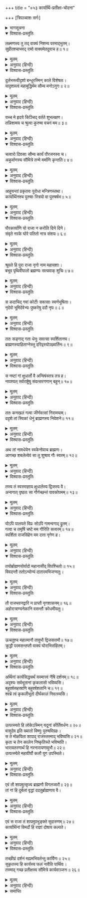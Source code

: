 +++
title = "०५३ कार्यार्थि-प्रतीक्षा-चोदना"

+++
[त्रिपञ्चाशः सर्गः]



<details><summary>भागसूचना</summary>

53. श्रीरामका कार्यार्थी पुरुषोंकी उपेक्षासे राजा नृगको मिलनेवाली शापकी कथा सुनाकर लक्ष्मणको देखभालके लिये आदेश देना
</details>

<details open><summary>विश्वास-प्रस्तुतिः</summary>

लक्ष्मणस्य तु तद् वाक्यं निशम्य परमाद्भुतम्।  
सुप्रीतश्चाभवद् रामो वाक्यमेतदुवाच ह॥ १॥
</details>

<details><summary>मूलम्</summary>

लक्ष्मणस्य तु तद् वाक्यं निशम्य परमाद्भुतम्।  
सुप्रीतश्चाभवद् रामो वाक्यमेतदुवाच ह॥ १॥
</details>

<details><summary>अनुवाद (हिन्दी)</summary>

लक्ष्मणके उस अत्यन्त अद्भुत वचनको सुनकर श्रीरामचन्द्रजी बड़े प्रसन्न हुए और इस प्रकार बोले—
</details>

<details open><summary>विश्वास-प्रस्तुतिः</summary>

दुर्लभस्त्वीदृशो बन्धुरस्मिन् काले विशेषतः।  
यादृशस्त्वं महाबुद्धिर्मम सौम्य मनोऽनुगः॥ २॥
</details>

<details><summary>मूलम्</summary>

दुर्लभस्त्वीदृशो बन्धुरस्मिन् काले विशेषतः।  
यादृशस्त्वं महाबुद्धिर्मम सौम्य मनोऽनुगः॥ २॥
</details>

<details><summary>अनुवाद (हिन्दी)</summary>

‘सौम्य! तुम बड़े बुद्धिमान् हो। जैसे तुम मेरे मनका अनुसरण करनेवाले हो, ऐसा भाई विशेषतः इस समय मिलना कठिन है॥ २॥
</details>

<details open><summary>विश्वास-प्रस्तुतिः</summary>

यच्च मे हृदये किञ्चिद् वर्तते शुभलक्षण।  
तन्निशामय च श्रुत्वा कुरुष्व वचनं मम॥ ३॥
</details>

<details><summary>मूलम्</summary>

यच्च मे हृदये किञ्चिद् वर्तते शुभलक्षण।  
तन्निशामय च श्रुत्वा कुरुष्व वचनं मम॥ ३॥
</details>

<details><summary>अनुवाद (हिन्दी)</summary>

‘शुभलक्षण लक्ष्मण! अब मेरे मनमें जो बात है, उसे सुनो और सुनकर वैसा ही करो॥ ३॥
</details>

<details open><summary>विश्वास-प्रस्तुतिः</summary>

चत्वारो दिवसाः सौम्य कार्यं पौरजनस्य च।  
अकुर्वाणस्य सौमित्रे तन्मे मर्माणि कृन्तति॥ ४॥
</details>

<details><summary>मूलम्</summary>

चत्वारो दिवसाः सौम्य कार्यं पौरजनस्य च।  
अकुर्वाणस्य सौमित्रे तन्मे मर्माणि कृन्तति॥ ४॥
</details>

<details><summary>अनुवाद (हिन्दी)</summary>

‘सौम्य! सुमित्राकुमार! मुझे पुरवासियोंका काम किये बिना चार दिन बीत चुके हैं, यह बात मेरे मर्मस्थलको विदीर्ण कर रही है॥ ४॥
</details>

<details open><summary>विश्वास-प्रस्तुतिः</summary>

आहूयन्तां प्रकृतयः पुरोधा मन्त्रिणस्तथा।  
कार्यार्थिनश्च पुरुषाः स्त्रियो वा पुरुषर्षभ॥ ५॥
</details>

<details><summary>मूलम्</summary>

आहूयन्तां प्रकृतयः पुरोधा मन्त्रिणस्तथा।  
कार्यार्थिनश्च पुरुषाः स्त्रियो वा पुरुषर्षभ॥ ५॥
</details>

<details><summary>अनुवाद (हिन्दी)</summary>

‘पुरुषप्रवर! तुम प्रजा, पुरोहित और मन्त्रियोंको बुलाओ। जिन पुरुषों अथवा स्त्रियोंको कोई काम हो, उनको उपस्थित करो॥ ५॥
</details>

<details open><summary>विश्वास-प्रस्तुतिः</summary>

पौरकार्याणि यो राजा न करोति दिने दिने।  
संवृते नरके घोरे पतितो नात्र संशयः॥ ६॥
</details>

<details><summary>मूलम्</summary>

पौरकार्याणि यो राजा न करोति दिने दिने।  
संवृते नरके घोरे पतितो नात्र संशयः॥ ६॥
</details>

<details><summary>अनुवाद (हिन्दी)</summary>

‘जो राजा प्रतिदिन पुरवासियोंके कार्य नहीं करता, वह निस्संदेह सब ओरसे निश्छिद्र अतएव वायुसंचारसे रहित घोर नरकमें पड़ता है॥ ६॥
</details>

<details open><summary>विश्वास-प्रस्तुतिः</summary>

श्रूयते हि पुरा राजा नृगो नाम महायशाः।  
बभूव पृथिवीपालो ब्रह्मण्यः सत्यवाक् शुचिः॥ ७॥
</details>

<details><summary>मूलम्</summary>

श्रूयते हि पुरा राजा नृगो नाम महायशाः।  
बभूव पृथिवीपालो ब्रह्मण्यः सत्यवाक् शुचिः॥ ७॥
</details>

<details><summary>अनुवाद (हिन्दी)</summary>

‘सुना जाता है पहले इस पृथ्वीपर नृगनामसे प्रसिद्ध एक महायशस्वी राजा राज्य करते थे। वे भूपाल बड़े ब्राह्मणभक्त, सत्यवादी तथा आचार-विचारसे पवित्र थे॥
</details>

<details open><summary>विश्वास-प्रस्तुतिः</summary>

स कदाचिद् गवां कोटीः सवत्साः स्वर्णभूषिताः।  
नृदेवो भूमिदेवेभ्यः पुष्करेषु ददौ नृपः॥ ८॥
</details>

<details><summary>मूलम्</summary>

स कदाचिद् गवां कोटीः सवत्साः स्वर्णभूषिताः।  
नृदेवो भूमिदेवेभ्यः पुष्करेषु ददौ नृपः॥ ८॥
</details>

<details><summary>अनुवाद (हिन्दी)</summary>

‘उन नरदेवने किसी समय पुष्करतीर्थमें जाकर ब्राह्मणोंको सुवर्णसे भूषित तथा बछड़ोंसे युक्त एक करोड़ गौएँ दान कीं॥ ८॥
</details>

<details open><summary>विश्वास-प्रस्तुतिः</summary>

ततः सङ्गाद् गता धेनुः सवत्सा स्पर्शितानघ।  
ब्राह्मणस्याहिताग्नेस्तु दरिद्रस्योञ्छवर्तिनः॥ ९॥
</details>

<details><summary>मूलम्</summary>

ततः सङ्गाद् गता धेनुः सवत्सा स्पर्शितानघ।  
ब्राह्मणस्याहिताग्नेस्तु दरिद्रस्योञ्छवर्तिनः॥ ९॥
</details>

<details><summary>अनुवाद (हिन्दी)</summary>

‘निष्पाप लक्ष्मण! उस समय दूसरी गौओंके साथ-साथ एक दरिद्र, उञ्छवृत्तिसे जीवन निर्वाह करनेवाले एवं अग्निहोत्री ब्राह्मणकी बछड़ेसहित गाय वहाँ चली गयी और राजाने संकल्प करके उसे किसी ब्राह्मणको दे दिया॥ ९॥
</details>

<details open><summary>विश्वास-प्रस्तुतिः</summary>

स नष्टां गां क्षुधार्तो वै अन्विषंस्तत्र तत्र ह।  
नापश्यत् सर्वराष्ट्रेषु संवत्सरगणान् बहून्॥ १०॥
</details>

<details><summary>मूलम्</summary>

स नष्टां गां क्षुधार्तो वै अन्विषंस्तत्र तत्र ह।  
नापश्यत् सर्वराष्ट्रेषु संवत्सरगणान् बहून्॥ १०॥
</details>

<details><summary>अनुवाद (हिन्दी)</summary>

‘वह बेचारा ब्राह्मण भूखसे पीड़ित हो उस खोयी हुई गायको बहुत वर्षोंतक सारे राज्योंमें जहाँ-तहाँ ढूँढ़ता फिरा; परंतु वह उसे नहीं दिखायी दी॥ १०॥
</details>

<details open><summary>विश्वास-प्रस्तुतिः</summary>

ततः कनखलं गत्वा जीर्णवत्सां निरामयाम्।  
ददृशे तां स्विकां धेनुं ब्राह्मणस्य निवेशने॥ ११॥
</details>

<details><summary>मूलम्</summary>

ततः कनखलं गत्वा जीर्णवत्सां निरामयाम्।  
ददृशे तां स्विकां धेनुं ब्राह्मणस्य निवेशने॥ ११॥
</details>

<details><summary>अनुवाद (हिन्दी)</summary>

‘अन्तमें एक दिन कनखल पहुँचकर उसने अपनी गाय एक ब्राह्मणके घरमें देखी। वह नीरोग और हृष्ट-पुष्ट थी, किंतु उसका बछड़ा बहुत बड़ा हो गया था॥ ११॥
</details>

<details open><summary>विश्वास-प्रस्तुतिः</summary>

अथ तां नामधेयेन स्वकेनोवाच ब्राह्मणः।  
आगच्छ शबलेत्येवं सा तु शुश्राव गौः स्वरम्॥ १२॥
</details>

<details><summary>मूलम्</summary>

अथ तां नामधेयेन स्वकेनोवाच ब्राह्मणः।  
आगच्छ शबलेत्येवं सा तु शुश्राव गौः स्वरम्॥ १२॥
</details>

<details><summary>अनुवाद (हिन्दी)</summary>

‘ब्राह्मणने अपने रखे हुए ‘शबला’ नामसे उसको पुकारा—‘शबले! आओ! आओ।’ गौने उस स्वरको सुना॥ १२॥
</details>

<details open><summary>विश्वास-प्रस्तुतिः</summary>

तस्य तं स्वरमाज्ञाय क्षुधार्तस्य द्विजस्य वै।  
अन्वगात् पृष्ठतः सा गौर्गच्छन्तं पावकोपमम्॥ १३॥
</details>

<details><summary>मूलम्</summary>

तस्य तं स्वरमाज्ञाय क्षुधार्तस्य द्विजस्य वै।  
अन्वगात् पृष्ठतः सा गौर्गच्छन्तं पावकोपमम्॥ १३॥
</details>

<details><summary>अनुवाद (हिन्दी)</summary>

‘भूखसे पीड़ित हुए उस ब्राह्मणके उस परिचित स्वरको पहचानकर वह गौ आगे-आगे जाते हुए उस अग्नितुल्य तेजस्वी ब्राह्मणके पीछे हो ली॥ १३॥
</details>

<details open><summary>विश्वास-प्रस्तुतिः</summary>

योऽपि पालयते विप्रः सोऽपि गामन्वगाद् द्रुतम्।  
गत्वा च तमृषिं चष्टे मम गौरिति सत्वरम्॥ १४॥  
स्पर्शिता राजसिंहेन मम दत्ता नृगेण ह।
</details>

<details><summary>मूलम्</summary>

योऽपि पालयते विप्रः सोऽपि गामन्वगाद् द्रुतम्।  
गत्वा च तमृषिं चष्टे मम गौरिति सत्वरम्॥ १४॥  
स्पर्शिता राजसिंहेन मम दत्ता नृगेण ह।
</details>

<details><summary>अनुवाद (हिन्दी)</summary>

‘जो ब्राह्मण उन दिनों उसका पालन करता था, वह भी तुरंत उस गायका पीछा करता हुआ गया और जाकर उन ब्रह्मर्षिसे बोला—‘ब्रह्मन्! यह गौ मेरी है। मुझे राजाओंमें श्रेष्ठ नृगने इसे दानमें दिया है’॥ १४ १/२॥
</details>

<details open><summary>विश्वास-प्रस्तुतिः</summary>

तयोर्ब्राह्मणयोर्वादो महानासीद् विपश्चितोः॥ १५॥  
विवदन्तौ ततोऽन्योन्यं दातारमभिजग्मतुः।
</details>

<details><summary>मूलम्</summary>

तयोर्ब्राह्मणयोर्वादो महानासीद् विपश्चितोः॥ १५॥  
विवदन्तौ ततोऽन्योन्यं दातारमभिजग्मतुः।
</details>

<details><summary>अनुवाद (हिन्दी)</summary>

‘फिर तो उन दोनों विद्वान् ब्राह्मणोंमें उस गौको लेकर महान् विवाद खड़ा हो गया। वे दोनों परस्पर लड़ते-झगड़ते हुए उन दानी नरेश नृगके पास गये॥ १५ १/२॥
</details>

<details open><summary>विश्वास-प्रस्तुतिः</summary>

तौ राजभवनद्वारि न प्राप्तौ नृगशासनम्॥ १६॥  
अहोरात्राण्यनेकानि वसन्तौ क्रोधमीयतुः।
</details>

<details><summary>मूलम्</summary>

तौ राजभवनद्वारि न प्राप्तौ नृगशासनम्॥ १६॥  
अहोरात्राण्यनेकानि वसन्तौ क्रोधमीयतुः।
</details>

<details><summary>अनुवाद (हिन्दी)</summary>

‘वहाँ राजभवनके दरवाजेपर जाकर वे कई दिनोंतक टिके रहे, परंतु उन्हें राजाका न्याय नहीं प्राप्त हुआ (वे उनसे मिले ही नहीं)। इससे उन दोनोंको बड़ा क्रोध हुआ॥ १६ १/२॥
</details>

<details open><summary>विश्वास-प्रस्तुतिः</summary>

ऊचतुश्च महात्मानौ तावुभौ द्विजसत्तमौ॥ १७॥  
क्रुद्धौ परमसन्तप्तौ वाक्यं घोराभिसंहितम्।
</details>

<details><summary>मूलम्</summary>

ऊचतुश्च महात्मानौ तावुभौ द्विजसत्तमौ॥ १७॥  
क्रुद्धौ परमसन्तप्तौ वाक्यं घोराभिसंहितम्।
</details>

<details><summary>अनुवाद (हिन्दी)</summary>

‘वे दोनों श्रेष्ठ महात्मा ब्राह्मण अत्यन्त संतप्त और कुपित हो राजाको शाप देते हुए यह घोर वाक्य बोले—
</details>

<details open><summary>विश्वास-प्रस्तुतिः</summary>

अर्थिनां कार्यसिद्ध्यर्थं यस्मात्त्वं नैषि दर्शनम्॥ १८॥  
अदृश्यः सर्वभूतानां कृकलासो भविष्यसि।  
बहुवर्षसहस्राणि बहुवर्षशतानि च॥ १९॥  
श्वभ्रे त्वं कृकलीभूतो दीर्घकालं निवत्स्यसि।
</details>

<details><summary>मूलम्</summary>

अर्थिनां कार्यसिद्ध्यर्थं यस्मात्त्वं नैषि दर्शनम्॥ १८॥  
अदृश्यः सर्वभूतानां कृकलासो भविष्यसि।  
बहुवर्षसहस्राणि बहुवर्षशतानि च॥ १९॥  
श्वभ्रे त्वं कृकलीभूतो दीर्घकालं निवत्स्यसि।
</details>

<details><summary>अनुवाद (हिन्दी)</summary>

‘राजन्! अपने विवादका निर्णय करानेकी इच्छासे आये हुए प्रार्थी पुरुषोंके कार्यकी सिद्धिके लिये तुम उन्हें दर्शन नहीं देते हो; इसलिये तुम सब प्राणियोंसे छिपकर रहनेवाले गिरगिट हो जाओगे और सहस्रों वर्षोंके दीर्घकालतक गड्ढेमें गिरगिट होकर ही पड़े रहोगे॥
</details>

<details open><summary>विश्वास-प्रस्तुतिः</summary>

उत्पत्स्यते हि लोकेऽस्मिन् यदूनां कीर्तिवर्धनः॥ २०॥  
वासुदेव इति ख्यातो विष्णुः पुरुषविग्रहः।  
स ते मोक्षयिता शापाद् राजंस्तस्माद् भविष्यसि॥ २१॥  
कृता च तेन कालेन निष्कृतिस्ते भविष्यति।  
भारावतरणार्थं हि नरनारायणावुभौ॥ २२॥  
उत्पत्स्येते महावीर्यौ कलौ युग उपस्थिते।
</details>

<details><summary>मूलम्</summary>

उत्पत्स्यते हि लोकेऽस्मिन् यदूनां कीर्तिवर्धनः॥ २०॥  
वासुदेव इति ख्यातो विष्णुः पुरुषविग्रहः।  
स ते मोक्षयिता शापाद् राजंस्तस्माद् भविष्यसि॥ २१॥  
कृता च तेन कालेन निष्कृतिस्ते भविष्यति।  
भारावतरणार्थं हि नरनारायणावुभौ॥ २२॥  
उत्पत्स्येते महावीर्यौ कलौ युग उपस्थिते।
</details>

<details><summary>अनुवाद (हिन्दी)</summary>

‘जब यदुकुलकी कीर्ति बढ़ानेवाले वासुदेवनामसे विख्यात भगवान् विष्णु पुरुषरूपसे इस जगत् में अवतार लेंगे, उस समय वे ही तुम्हें इस शापसे छुड़ायेंगे, इसलिये इस समय तो तुम गिरगिट हो ही जाओगे, फिर श्रीकृष्णावतारके समयमें ही तुम्हारा उद्धार होगा। कलियुग उपस्थित होनेसे कुछ ही पहले महापराक्रमी नर और नारायण दोनों इस पृथ्वीका भार उतारनेके लिये अवतीर्ण होंगे’॥ २०—२२ १/२॥
</details>

<details open><summary>विश्वास-प्रस्तुतिः</summary>

एवं तौ शापमुत्सृज्य ब्राह्मणौ विगतज्वरौ॥ २३॥  
तां गां हि दुर्बलां वृद्धां ददतुर्ब्राह्मणाय वै।
</details>

<details><summary>मूलम्</summary>

एवं तौ शापमुत्सृज्य ब्राह्मणौ विगतज्वरौ॥ २३॥  
तां गां हि दुर्बलां वृद्धां ददतुर्ब्राह्मणाय वै।
</details>

<details><summary>अनुवाद (हिन्दी)</summary>

‘इस प्रकार शाप देकर वे दोनों ब्राह्मण शान्त हो गये। उन्होंने वह बूढ़ी और दुबली गाय किसी ब्राह्मणको दे दी॥ २३ १/२॥
</details>

<details open><summary>विश्वास-प्रस्तुतिः</summary>

एवं स राजा तं शापमुपभुङ्‍क्ते सुदारुणम्॥ २४॥  
कार्यार्थिनां विमर्दो हि राज्ञां दोषाय कल्पते।
</details>

<details><summary>मूलम्</summary>

एवं स राजा तं शापमुपभुङ्‍क्ते सुदारुणम्॥ २४॥  
कार्यार्थिनां विमर्दो हि राज्ञां दोषाय कल्पते।
</details>

<details><summary>अनुवाद (हिन्दी)</summary>

‘इस प्रकार राजा नृग उस अत्यन्त दारुण शापका उपभोग कर रहे हैं। अतः कार्यार्थी पुरुषोंका विवाद यदि निर्णीत न हो तो वह राजाओंके लिये महान् दोषकी प्राप्ति करानेवाला होता है॥ २४ १/२॥
</details>

<details open><summary>विश्वास-प्रस्तुतिः</summary>

तच्छीघ्रं दर्शनं मह्यमभिवर्तन्तु कार्यिणः॥ २५॥  
सुकृतस्य हि कार्यस्य फलं नावैति पार्थिवः।  
तस्माद् गच्छ प्रतीक्षस्व सौमित्रे कार्यवाञ्जनः॥ २६॥
</details>

<details><summary>मूलम्</summary>

तच्छीघ्रं दर्शनं मह्यमभिवर्तन्तु कार्यिणः॥ २५॥  
सुकृतस्य हि कार्यस्य फलं नावैति पार्थिवः।  
तस्माद् गच्छ प्रतीक्षस्व सौमित्रे कार्यवाञ्जनः॥ २६॥
</details>

<details><summary>अनुवाद (हिन्दी)</summary>

‘अतः कार्यार्थी मनुष्य शीघ्र मेरे सामने उपस्थित हों। प्रजापालनरूप पुण्यकर्मका फल क्या राजाको नहीं मिलता है? अवश्य प्राप्त होता है। अतः सुमित्रानन्दन! तुम जाओ, राजद्वारपर प्रतीक्षा करो कि कौन कार्यार्थी पुरुष आ रहा है’॥ २५-२६॥
</details>

<details><summary>समाप्तिः</summary>

इत्यार्षे श्रीमद्रामायणे वाल्मीकीये आदिकाव्ये उत्तरकाण्डे त्रिपञ्चाशः सर्गः॥ ५३॥  
इस प्रकार श्रीवाल्मीकिनिर्मित आर्षरामायण आदिकाव्यके उत्तरकाण्डमें तिरपनवाँ सर्ग पूरा हुआ॥ ५३॥
</details>

